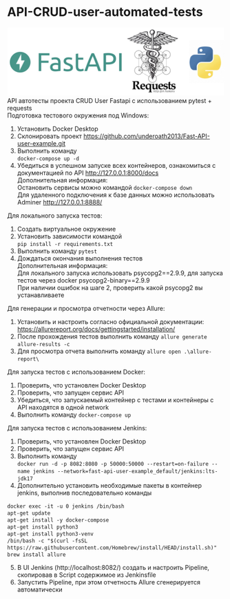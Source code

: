 # API-CRUD-user-automated-tests  
![](/project_logo.jpg "")  
API автотесты проекта CRUD User Fastapi с использованием pytest + requests  
Подготовка тестового окружения под Windows:
1. Установить Docker Desktop  
2. Склонировать проект https://github.com/underoath2013/Fast-API-user-example.git
3. Выполнить команду  
```docker-compose up -d```  
4. Убедиться в успешном запуске всех контейнеров, ознакомиться с документацией по API http://127.0.0.1:8000/docs  
Дополнительная информация:  
Остановить сервисы можно командой ```docker-compose down```  
Для удаленного подключения к базе данных можно использовать Adminer http://127.0.0.1:8888/

Для локального запуска тестов:  
1. Cоздать виртуальное окружение
2. Установить зависимости командой  
```pip install -r requirements.txt```
3. Выполнить команду ```pytest```
4. Дождаться окончания выполнения тестов  
Дополнительная информация:  
Для локального запуска использовать psycopg2==2.9.9, для запуска тестов через docker psycopg2-binary==2.9.9  
При наличии ошибок на шаге 2, проверить какой psycopg2 вы устанавливаете

Для генерации и просмотра отчетности через Allure:  
1. Установить и настроить согласно официальной документации: https://allurereport.org/docs/gettingstarted/installation/  
2. После прохождения тестов выполнить команду ```allure generate allure-results -c```  
3. Для просмотра отчета выполнить команду ```allure open .\allure-report\```  

Для запуска тестов с использованием Docker:  
1. Проверить, что установлен Docker Desktop
2. Проверить, что запущен сервис API
3. Убедиться, что запускаемый контейнер с тестами и контейнеры с API находятся в одной network
4. Выполнить команду ```docker-compose up```  

Для запуска тестов с использованием Jenkins:
1. Проверить, что установлен Docker Desktop
2. Проверить, что запущен сервис API
3. Выполнить команду  
```docker run -d -p 8082:8080 -p 50000:50000 --restart=on-failure --name jenkins --network=fast-api-user-example_default/jenkins:lts-jdk17```  
4. Дополнительно установить необходимые пакеты в контейнер jenkins, выполнив последовательно команды  
```
docker exec -it -u 0 jenkins /bin/bash
apt-get update
apt-get install -y docker-compose
apt-get install python3
apt-get install python3-venv
/bin/bash -c "$(curl -fsSL https://raw.githubusercontent.com/Homebrew/install/HEAD/install.sh)"
brew install allure
```  
5. В UI Jenkins (http://localhost:8082/) создать и настроить Pipeline, скопировав в Script содержимое из Jenkinsfile  
6. Запустить Pipeline, при этом отчетность Allure сгенерируется автоматически  
